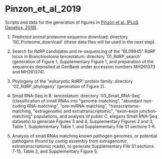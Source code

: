 # Pinzon_et_al_2019
Scripts and data for the generation of figures in [Pinzón et al. (PLoS Genetics, 2019)](https://journals.plos.org/plosgenetics/article?id=10.1371/journal.pgen.1007915 "Open-access article on journal's website").

1. Predicted animal proteome sequence download: directory '00_Proteome_download' (these data files will be used in the next step).

2. Search for RdRP candidates and re-sequencing of the "BL09945" RdRP locus in Branchiostoma lanceolatum: directory '01_RdRP_search' (generation of Figure 1, Supplementary Figure 1, and preparation of the sequences deposited at GenBank under accession numbers MH261373 and MH261374).

3. Phylogeny of the "eukaryotic RdRP" protein family: directory '02_RdRP_phylogeny' (generation of Figure 2).

4. Small RNA-Seq in B. lanceolatum: directory '03_Small_RNA-Seq' (classification of small RNAs into "genome-matching", "abundant non-coding RNA-matching", "pre-miRNA-matching", "transcriptome-matching, "extragenomic and extratranscriptomic", "exon-exon junction-matching" populations, and analysis of public C. elegans Small RNA-Seq datasets) to generate Figures 3 and 4, Supplementary Figures 2 and 3, Table 1, Supplementary Table 1, and Supplementary File S1 sections 1-6.

5. Analysis of small RNAs matching known pathogen genomes, or potential pathogens (found by contig assembly from extragenomic, extratranscriptomic reads), to generate Supplementary File S1 sections 7-15, Table 2, and Supplementary Figure 5.
